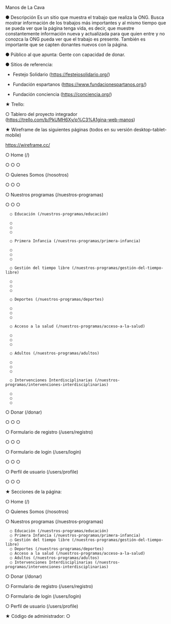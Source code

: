 Manos de La Cava

● Descripción
Es un sitio que muestra el trabajo que realiza la ONG. Busca mostrar información de los trabajos más importantes y al mismo tiempo que se pueda ver que la página tenga vida, es decir, que muestre constantemente información nueva y actualizada para que quien entre y no conozca la ONG pueda ver que el trabajo es presente.
También es importante que se capten donantes nuevos con la página.

● Público al que apunta:
Gente con capacidad de donar.

● Sitios de referencia:
- Festejo Solidario (https://festejosolidario.org/)

- Fundación espartanos (https://www.fundacionespartanos.org/)

- Fundación conciencia (https://conciencia.org/)

★ Trello:

○ Tablero del proyecto integrador (https://trello.com/b/PkUMH6Xy/p%C3%A1gina-web-manos)

★ Wireframe de las siguientes páginas (todos en su versión desktop-tablet-mobile)

https://wireframe.cc/

○ Home (/)

  ○
  ○
  ○

○ Quienes Somos (/nosotros)

  ○
  ○
  ○

○ Nuestros programas (/nuestros-programas)

  ○
  ○
  ○

      ○ Educación (/nuestros-programas/educación)
      
      ○
      ○
      ○
      
      ○ Primera Infancia (/nuestros-programas/primera-infancia)
      
      ○
      ○
      ○
      
      ○ Gestión del tiempo libre (/nuestros-programas/gestión-del-tiempo-libre)
      
      ○
      ○
      ○
      
      ○ Deportes (/nuestros-programas/deportes)
      
      ○
      ○
      ○
      
      ○ Acceso a la salud (/nuestros-programas/acceso-a-la-salud)
      
      ○
      ○
      ○
      
      ○ Adultos (/nuestros-programas/adultos)
      
      ○
      ○
      ○
      
      ○ Intervenciones Interdisciplinarias (/nuestros-programas/intervenciones-interdisciplinarias)
      
      ○
      ○
      ○

○ Donar (/donar)

○
○
○

○ Formulario de registro (/users/registro)

○
○
○

○ Formulario de login (/users/login)

○
○
○

○ Perfil de usuario (/users/profile)

○
○
○

★ Secciones de la página:

○ Home (/)

○ Quienes Somos (/nosotros)

○ Nuestros programas (/nuestros-programas)

      ○ Educación (/nuestros-programas/educación)
      ○ Primera Infancia (/nuestros-programas/primera-infancia)
      ○ Gestión del tiempo libre (/nuestros-programas/gestión-del-tiempo-libre)
      ○ Deportes (/nuestros-programas/deportes)
      ○ Acceso a la salud (/nuestros-programas/acceso-a-la-salud)
      ○ Adultos (/nuestros-programas/adultos)
      ○ Intervenciones Interdisciplinarias (/nuestros-programas/intervenciones-interdisciplinarias)

○ Donar (/donar)

○ Formulario de registro (/users/registro)

○ Formulario de login (/users/login)

○ Perfil de usuario (/users/profile)

★ Código de administrador:
○ 
